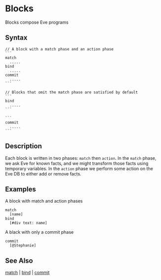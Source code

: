 # Blocks

Blocks compose Eve programs

## Syntax

~~~eve
// A block with a match phase and an action phase
```
match
  .....
bind
  .....
commit
  .....
```

// Blocks that omit the match phase are satisfied by default
```
bind
  .....
```

```
commit
  .....
```
~~~

## Description

Each block is written in two phases: `match` then `action`. In the `match` phase, we ask Eve for known facts, and we might transform those facts using temporary variables. In the `action` phase we perform some action on the Eve DB to either add or remove facts.

## Examples

A block with match and action phases

```eve
match
  [name]
bind
  [#div text: name]
```

A black with only a commit phase

```eve
commit
  [@Stephanie]
```

## See Also

[match](../match) | [bind](../bind) | [commit](../commit)
